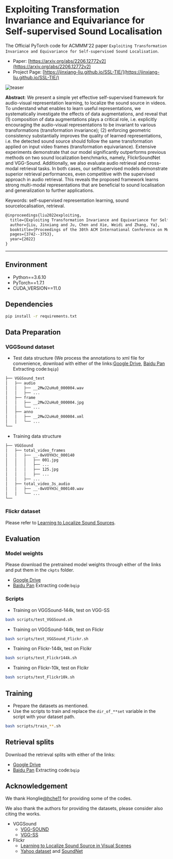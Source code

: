 # Exploiting Transformation Invariance and Equivariance for Self-supervised Sound Localisation

The Official PyTorch code for ACMMM'22 paper `Exploiting Transformation Invariance and Equivariance for Self-supervised Sound Localisation`.

- Paper: [https://arxiv.org/abs/2206.12772v2](https://arxiv.org/abs/2206.12772v2) 
- Project Page: [https://jinxiang-liu.github.io/SSL-TIE/](https://jinxiang-liu.github.io/SSL-TIE/)

![teaser](assets/teaser.png)

**Abstract**: We present a simple yet effective self-supervised framework for audio-visual representation learning, to localize the sound source in videos. To understand what enables to learn useful representations, we systematically investigate the effects of data augmentations, and reveal that (1) composition of data augmentations plays a critical role, i.e. explicitly encouraging the audio-visual representations to be invariant to various transformations (transformation invariance); (2) enforcing geometric consistency substantially improves the quality of learned representations, i.e. the detected sound source should follow the same transformation applied on input video frames (transformation equivariance). Extensive experiments demonstrate that our model significantly outperforms previous methods on two sound localization benchmarks, namely, FlickrSoundNet and VGG-Sound. Additionally, we also evaluate audio retrieval and cross-modal retrieval tasks. In both cases, our selfsupervised models demonstrate superior retrieval performances, even competitive with the supervised approach in audio retrieval. This reveals the proposed framework learns strong multi-modal representations that are beneficial to sound localisation and generalization to further applications.

Keywords: self-supervised representation learning, sound sourcelocalisation, retrieval.

```txt
@inproceedings{liu2022exploiting,
  title={Exploiting Transformation Invariance and Equivariance for Self-supervised Sound Localisation},
  author={Liu, Jinxiang and Ju, Chen and Xie, Weidi and Zhang, Ya},
  booktitle={Proceedings of the 30th ACM International Conference on Multimedia},
  pages={3742--3753},
  year={2022}
}
```



*****************
## Environment
- Python==3.6.10
- PyTorch==1.7.1
- CUDA_VERSION==11.0

## Dependencies
```bash
pip install -r requirements.txt
```

## Data Preparation
### VGGSound dataset

- Test data structure
(We process the annotations to xml file for convenience, download with either of the links:[Google Drive](https://drive.google.com/drive/folders/1KZxXbPilvJNCPaUeAeZAsUKgZoj9R9qJ?usp=sharing), [Baidu Pan](https://pan.baidu.com/s/1tripjJWIK2Ed_zErCAU4pw) Extracting code:`bqip`)

```txt
├── VGGSound_test
│   ├── audio
│   │   ├── __2MwJ2uHu0_000004.wav
│   │   ├── ...
│   ├── frame
│   │   ├── __2MwJ2uHu0_000004.jpg
│   │   └── ...
│   ├── anno
│   │   ├── __2MwJ2uHu0_000004.xml
│   │   └── ...
└── 
```

- Training data structure
```txt
├── VGGSound
│   ├── total_video_frames
│   │   ├── __-8wVOYH3c_000140
│   │   │   ├── 001.jpg
│   │   │   ├── ...
│   │   │   ├── 125.jpg
│   │   │   ├── ...
│   │   ├── ...
│   ├── total_video_3s_audio
│   │   ├── __-8wVOYH3c_000140.wav
│   │   └── ...
└── 
```
### Flickr dataset 
Please refer to [Learning to Localize Sound Sources](https://github.com/ardasnck/learning_to_localize_sound_source).

## Evaluation

### Model weights
Please download the pretrained model weights through either of the links and put them in the `ckpts` folder.
- [Google Drive](https://drive.google.com/drive/folders/1KZxXbPilvJNCPaUeAeZAsUKgZoj9R9qJ?usp=sharing)
- [Baidu Pan](https://pan.baidu.com/s/1tripjJWIK2Ed_zErCAU4pw) Extracting code:`bqip`


### Scripts
- Training on VGGSound-144k, test on VGG-SS
```bash
bash scripts/test_VGGSound.sh
```
- Training on VGGSound-144k, test on Flickr
```bash
bash scripts/test_VGGSound_Flickr.sh
```

- Training on Flickr-144k, test on Flcikr
```bash
bash scripts/test_Flickr144k.sh
```

- Training on Flickr-10k, test on Flcikr
```bash
bash scripts/test_Flickr10k.sh
```



## Training
- Prepare the datasets as mentioned.
- Use the scripts to train and replace the `dir_of_**set` variable in the script with your dataset path.
```bash 
bash scripts/train_**.sh
```

## Retrieval splits
Download the retrieval splits with either of the links:
- [Google Drive](https://drive.google.com/drive/folders/1KZxXbPilvJNCPaUeAeZAsUKgZoj9R9qJ?usp=sharing)
- [Baidu Pan](https://pan.baidu.com/s/1tripjJWIK2Ed_zErCAU4pw) Extracting code:`bqip`

## Acknowledgement
We thank Honglie[@hche11](https://github.com/hche11) for providing some of the codes.

We also thank the authors for providing the datasets, please consider also citing the works.
  - VGGSound
    - [VGG-SOUND](https://www.robots.ox.ac.uk/~vgg/data/vggsound/)
    - [VGG-SS](https://www.robots.ox.ac.uk/~vgg/research/lvs/)
  - Flickr
    - [Learning to Localize Sound Source in Visual Scenes](https://github.com/ardasnck/learning_to_localize_sound_source)
    - [Yahoo dataset](https://webscope.sandbox.yahoo.com/catalog.php?datatype=i&did=67&guccounter=1) and [SoundNet](http://projects.csail.mit.edu/soundnet/)
